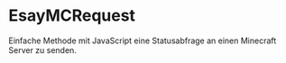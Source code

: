 # EsayMCRequest
Einfache Methode mit JavaScript eine Statusabfrage an einen Minecraft Server zu senden.
